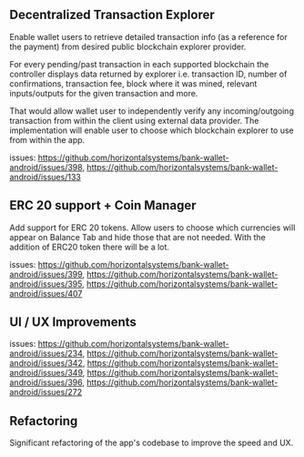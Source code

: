 ## Decentralized Transaction Explorer

Enable wallet users to retrieve detailed transaction info (as a reference for the payment) from desired public blockchain explorer provider.

For every pending/past transaction in each supported blockchain the controller displays data returned by explorer i.e. transaction ID, number of confirmations, transaction fee, block where it was mined, relevant inputs/outputs for the given transaction and more.

That would allow wallet user to independently verify any incoming/outgoing transaction from within the client using external data provider. The implementation will enable user to choose which blockchain explorer to use from within the app.

issues:
https://github.com/horizontalsystems/bank-wallet-android/issues/398, https://github.com/horizontalsystems/bank-wallet-android/issues/133

## ERC 20 support + Coin Manager

Add support for ERC 20 tokens. Allow users to choose which currencies will appear on Balance Tab and hide those that are not needed. With the addition of ERC20 token there will be a lot.

issues:
https://github.com/horizontalsystems/bank-wallet-android/issues/399, https://github.com/horizontalsystems/bank-wallet-android/issues/395, https://github.com/horizontalsystems/bank-wallet-android/issues/407

## UI / UX Improvements

issues:
https://github.com/horizontalsystems/bank-wallet-android/issues/234, https://github.com/horizontalsystems/bank-wallet-android/issues/342, https://github.com/horizontalsystems/bank-wallet-android/issues/349, https://github.com/horizontalsystems/bank-wallet-android/issues/396, https://github.com/horizontalsystems/bank-wallet-android/issues/272

## Refactoring

Significant refactoring of the app's codebase to improve the speed and UX.
